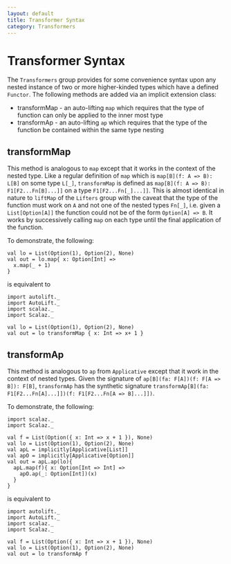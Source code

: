 ```yaml
---
layout: default
title: Transformer Syntax
category: Transformers
---
```

# Transformer Syntax

The `Transformers` group provides for some convenience syntax upon any nested instance of two or more higher-kinded types which have a defined `Functor`. The following methods are added via an implicit extension class:

 * transformMap - an auto-lifting `map` which requires that the type of function can only be applied to the inner most type
 * transformAp - an auto-lifting `ap` which requires that the type of the function be contained within the same type nesting

## transformMap

This method is analogous to `map` except that it works in the context of the nested type. Like a regular definition of `map` which is `map[B](f: A => B): L[B]` on some type `L[_]`, `transformMap` is defined as `map[B](f: A => B): F1[F2...Fn[B]...]]` on a type `F1[F2...Fn[_]...]]`. This is almost identical in nature to `liftMap` of the `Lifters` group with the caveat that the type of the function must work on `A` and not one of the nested types `Fn[_]`, i.e. given a `List[Option[A]]` the function could not be of the form `Option[A] => B`. It works by successively calling `map` on each type until the final application of the function.

To demonstrate, the following:

```tut
val lo = List(Option(1), Option(2), None)
val out = lo.map{ x: Option[Int] =>
  x.map(_ + 1)
}
```

is equivalent to

```tut
import autolift._
import AutoLift._
import scalaz._
import Scalaz._

val lo = List(Option(1), Option(2), None)
val out = lo transformMap { x: Int => x+ 1 }
```

## transformAp

This method is analogous to `ap` from `Applicative` except that it work in the context of nested types. Given the signature of `ap[B](fa: F[A])(f: F[A => B]): F[B]`, `transformAp` has the synthetic signature `transformAp[B](fa: F1[F2...Fn[A]...]])(f: F1[F2...Fn[A => B]...]])`.

To demonstrate, the following:

```tut
import scalaz._
import Scalaz._

val f = List(Option({ x: Int => x + 1 }), None)
val lo = List(Option(1), Option(2), None)
val apL = implicitly[Applicative[List]]
val apO = implicitly[Applicative[Option]]
val out = apL.ap(lo){
  apL.map(f){ x: Option[Int => Int] =>
    apO.ap(_: Option[Int])(x)
  }
}
```

is equivalent to

```tut
import autolift._
import AutoLift._
import scalaz._
import Scalaz._

val f = List(Option({ x: Int => x + 1 }), None)
val lo = List(Option(1), Option(2), None)
val out = lo transformAp f
```